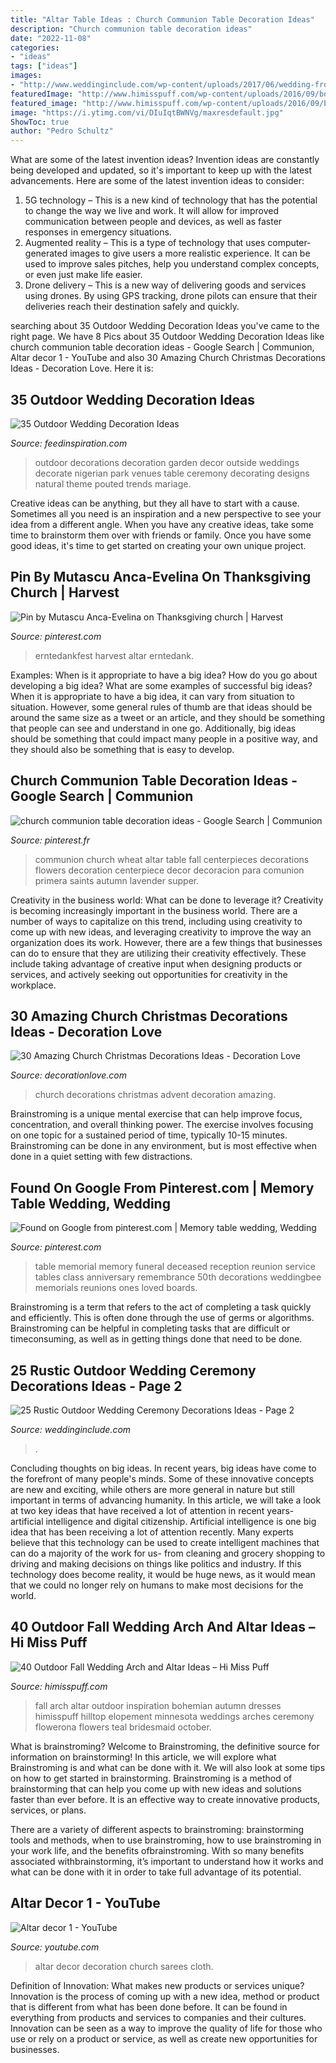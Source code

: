 ```yaml
---
title: "Altar Table Ideas : Church Communion Table Decoration Ideas"
description: "Church communion table decoration ideas"
date: "2022-11-08"
categories:
- "ideas"
tags: ["ideas"]
images:
- "http://www.weddinginclude.com/wp-content/uploads/2017/06/wedding-front-porch-farms-wedding.jpg"
featuredImage: "http://www.himisspuff.com/wp-content/uploads/2016/09/bohemian-fall-wedding-arch.jpg"
featured_image: "http://www.himisspuff.com/wp-content/uploads/2016/09/bohemian-fall-wedding-arch.jpg"
image: "https://i.ytimg.com/vi/DIuIqtBWNVg/maxresdefault.jpg"
ShowToc: true
author: "Pedro Schultz"
---
```



What are some of the latest invention ideas?
Invention ideas are constantly being developed and updated, so it's important to keep up with the latest advancements. Here are some of the latest invention ideas to consider:
1. 5G technology – This is a new kind of technology that has the potential to change the way we live and work. It will allow for improved communication between people and devices, as well as faster responses in emergency situations.
2. Augmented reality – This is a type of technology that uses computer-generated images to give users a more realistic experience. It can be used to improve sales pitches, help you understand complex concepts, or even just make life easier.
3. Drone delivery – This is a new way of delivering goods and services using drones. By using GPS tracking, drone pilots can ensure that their deliveries reach their destination safely and quickly.

	

		
searching about 35 Outdoor Wedding Decoration Ideas you've came to the right page. We have 8 Pics about 35 Outdoor Wedding Decoration Ideas like church communion table decoration ideas - Google Search | Communion, Altar decor 1 - YouTube and also 30 Amazing Church Christmas Decorations Ideas - Decoration Love. Here it is:
		
    
## 35 Outdoor Wedding Decoration Ideas

<img loading=lazy src="http://feedinspiration.com/wp-content/uploads/2015/06/outside-wedding-decorations-table.jpg" onerror="this.onerror=null;this.src='https://tse4.mm.bing.net/th?id=OIP.M0FTROuWtZdsIGfkysV8ggHaKT&amp;pid=15.1';" alt="35 Outdoor Wedding Decoration Ideas">

_Source: feedinspiration.com_

>outdoor decorations decoration garden decor outside weddings decorate nigerian park venues table ceremony decorating designs natural theme pouted trends mariage. 

	

Creative ideas can be anything, but they all have to start with a cause. Sometimes all you need is an inspiration and a new perspective to see your idea from a different angle. When you have any creative ideas, take some time to brainstorm them over with friends or family. Once you have some good ideas, it's time to get started on creating your own unique project.

    
## Pin By Mutascu Anca-Evelina On Thanksgiving Church | Harvest

<img loading=lazy src="https://i.pinimg.com/736x/3f/01/fc/3f01fcedfede075e6662d2a601a10af0.jpg" onerror="this.onerror=null;this.src='https://tse4.mm.bing.net/th?id=OIP.ZgVIe15J533a-iE0PMVoxwHaJ3&amp;pid=15.1';" alt="Pin by Mutascu Anca-Evelina on Thanksgiving church | Harvest">

_Source: pinterest.com_

>erntedankfest harvest altar erntedank. 

	

Examples: When is it appropriate to have a big idea? How do you go about developing a big idea? What are some examples of successful big ideas?
When it is appropriate to have a big idea, it can vary from situation to situation. However, some general rules of thumb are that ideas should be around the same size as a tweet or an article, and they should be something that people can see and understand in one go. Additionally, big ideas should be something that could impact many people in a positive way, and they should also be something that is easy to develop.

    
## Church Communion Table Decoration Ideas - Google Search | Communion

<img loading=lazy src="https://i.pinimg.com/originals/dc/8f/1b/dc8f1b2f79f4d86d2e673839dd952712.jpg" onerror="this.onerror=null;this.src='https://tse4.mm.bing.net/th?id=OIP.TuQ0cTAtXIb0qm6ejl25ygAAAA&amp;pid=15.1';" alt="church communion table decoration ideas - Google Search | Communion">

_Source: pinterest.fr_

>communion church wheat altar table fall centerpieces decorations flowers decoration centerpiece decor decoracion para comunion primera saints autumn lavender supper. 

	

Creativity in the business world: What can be done to leverage it?
Creativity is becoming increasingly important in the business world. There are a number of ways to capitalize on this trend, including using creativity to come up with new ideas, and leveraging creativity to improve the way an organization does its work. However, there are a few things that businesses can do to ensure that they are utilizing their creativity effectively. These include taking advantage of creative input when designing products or services, and actively seeking out opportunities for creativity in the workplace.

    
## 30 Amazing Church Christmas Decorations Ideas - Decoration Love

<img loading=lazy src="http://www.decorationlove.com/wp-content/uploads/2016/08/Advent-Church-Decorations-1.jpg" onerror="this.onerror=null;this.src='https://tse2.mm.bing.net/th?id=OIP.VQb7HC3fCPNAgZ-dlv_VDgHaJ3&amp;pid=15.1';" alt="30 Amazing Church Christmas Decorations Ideas - Decoration Love">

_Source: decorationlove.com_

>church decorations christmas advent decoration amazing. 

	

Brainstroming is a unique mental exercise that can help improve focus, concentration, and overall thinking power. The exercise involves focusing on one topic for a sustained period of time, typically 10-15 minutes. Brainstroming can be done in any environment, but is most effective when done in a quiet setting with few distractions.

    
## Found On Google From Pinterest.com | Memory Table Wedding, Wedding

<img loading=lazy src="https://i.pinimg.com/originals/36/0a/7b/360a7be852f31c3637ea1eb679fecd1b.jpg" onerror="this.onerror=null;this.src='https://tse4.mm.bing.net/th?id=OIP.bzlMiORp1Ms_BpoE2ssHugHaFj&amp;pid=15.1';" alt="Found on Google from pinterest.com | Memory table wedding, Wedding">

_Source: pinterest.com_

>table memorial memory funeral deceased reception reunion service tables class anniversary remembrance 50th decorations weddingbee memorials reunions ones loved boards. 

	

Brainstroming is a term that refers to the act of completing a task quickly and efficiently. This is often done through the use of germs or algorithms. Brainstroming can be helpful in completing tasks that are difficult or timeconsuming, as well as in getting things done that need to be done.

    
## 25 Rustic Outdoor Wedding Ceremony Decorations Ideas - Page 2

<img loading=lazy src="http://www.weddinginclude.com/wp-content/uploads/2017/06/wedding-front-porch-farms-wedding.jpg" onerror="this.onerror=null;this.src='https://tse4.mm.bing.net/th?id=OIP.85oPleaqh5sJ_h0Uz6UE-AHaLj&amp;pid=15.1';" alt="25 Rustic Outdoor Wedding Ceremony Decorations Ideas - Page 2">

_Source: weddinginclude.com_

>. 

	

Concluding thoughts on big ideas.
In recent years, big ideas have come to the forefront of many people's minds. Some of these innovative concepts are new and exciting, while others are more general in nature but still important in terms of advancing humanity. In this article, we will take a look at two key ideas that have received a lot of attention in recent years- artificial intelligence and digital citizenship. 
Artificial intelligence is one big idea that has been receiving a lot of attention recently. Many experts believe that this technology can be used to create intelligent machines that can do a majority of the work for us- from cleaning and grocery shopping to driving and making decisions on things like politics and industry. If this technology does become reality, it would be huge news, as it would mean that we could no longer rely on humans to make most decisions for the world.

    
## 40 Outdoor Fall Wedding Arch And Altar Ideas – Hi Miss Puff

<img loading=lazy src="http://www.himisspuff.com/wp-content/uploads/2016/09/bohemian-fall-wedding-arch.jpg" onerror="this.onerror=null;this.src='https://tse4.mm.bing.net/th?id=OIP._eGRBYKmDMgjfCheNVoVawHaLH&amp;pid=15.1';" alt="40 Outdoor Fall Wedding Arch and Altar Ideas – Hi Miss Puff">

_Source: himisspuff.com_

>fall arch altar outdoor inspiration bohemian autumn dresses himisspuff hilltop elopement minnesota weddings arches ceremony flowerona flowers teal bridesmaid october. 

	

What is brainstroming?
Welcome to Brainstroming, the definitive source for information on brainstorming! In this article, we will explore what Brainstroming is and what can be done with it. We will also look at some tips on how to get started in brainstorming.
Brainstroming is a method of brainstorming that can help you come up with new ideas and solutions faster than ever before. It is an effective way to create innovative products, services, or plans.

There are a variety of different aspects to brainstroming: brainstorming tools and methods, when to use brainstroming, how to use brainstroming in your work life, and the benefits ofbrainstroming. With so many benefits associated withbrainstorming, it’s important to understand how it works and what can be done with it in order to take full advantage of its potential.

    
## Altar Decor 1 - YouTube

<img loading=lazy src="https://i.ytimg.com/vi/DIuIqtBWNVg/maxresdefault.jpg" onerror="this.onerror=null;this.src='https://tse1.mm.bing.net/th?id=OIP.KDAzrvVj0S_OsBpomI-FqgHaEK&amp;pid=15.1';" alt="Altar decor 1 - YouTube">

_Source: youtube.com_

>altar decor decoration church sarees cloth. 

	

Definition of Innovation: What makes new products or services unique?
Innovation is the process of coming up with a new idea, method or product that is different from what has been done before. It can be found in everything from products and services to companies and their cultures. Innovation can be seen as a way to improve the quality of life for those who use or rely on a product or service, as well as create new opportunities for businesses.

